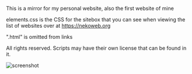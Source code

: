This is a mirror for my personal website, also the first website of mine

elements.css is the CSS for the sitebox that you can see when viewing the list of websites over at https://nekoweb.org

".html" is omitted from links

All rights reserved. Scripts may have their own license that can be found in it.

![screenshot](https://github.com/iamdeka/iamdeka.nekoweb.org/assets/125897541/5347079f-940b-4890-ab60-7cda49a2c685)
